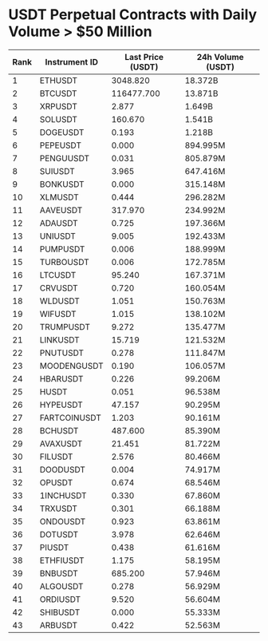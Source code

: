 # USDT Perpetual Contracts with Daily Volume > $50 Million

| Rank | Instrument ID | Last Price (USDT) | 24h Volume (USDT) |
|------|---------------|-------------------|-------------------|
| 1 | ETHUSDT | 3048.820 | 18.372B |
| 2 | BTCUSDT | 116477.700 | 13.871B |
| 3 | XRPUSDT | 2.877 | 1.649B |
| 4 | SOLUSDT | 160.670 | 1.541B |
| 5 | DOGEUSDT | 0.193 | 1.218B |
| 6 | PEPEUSDT | 0.000 | 894.995M |
| 7 | PENGUUSDT | 0.031 | 805.879M |
| 8 | SUIUSDT | 3.965 | 647.416M |
| 9 | BONKUSDT | 0.000 | 315.148M |
| 10 | XLMUSDT | 0.444 | 296.282M |
| 11 | AAVEUSDT | 317.970 | 234.992M |
| 12 | ADAUSDT | 0.725 | 197.366M |
| 13 | UNIUSDT | 9.005 | 192.433M |
| 14 | PUMPUSDT | 0.006 | 188.999M |
| 15 | TURBOUSDT | 0.006 | 172.785M |
| 16 | LTCUSDT | 95.240 | 167.371M |
| 17 | CRVUSDT | 0.720 | 160.054M |
| 18 | WLDUSDT | 1.051 | 150.763M |
| 19 | WIFUSDT | 1.015 | 138.102M |
| 20 | TRUMPUSDT | 9.272 | 135.477M |
| 21 | LINKUSDT | 15.719 | 121.532M |
| 22 | PNUTUSDT | 0.278 | 111.847M |
| 23 | MOODENGUSDT | 0.190 | 106.057M |
| 24 | HBARUSDT | 0.226 | 99.206M |
| 25 | HUSDT | 0.051 | 96.538M |
| 26 | HYPEUSDT | 47.157 | 90.295M |
| 27 | FARTCOINUSDT | 1.203 | 90.161M |
| 28 | BCHUSDT | 487.600 | 85.390M |
| 29 | AVAXUSDT | 21.451 | 81.722M |
| 30 | FILUSDT | 2.576 | 80.466M |
| 31 | DOODUSDT | 0.004 | 74.917M |
| 32 | OPUSDT | 0.674 | 68.546M |
| 33 | 1INCHUSDT | 0.330 | 67.860M |
| 34 | TRXUSDT | 0.301 | 66.188M |
| 35 | ONDOUSDT | 0.923 | 63.861M |
| 36 | DOTUSDT | 3.978 | 62.646M |
| 37 | PIUSDT | 0.438 | 61.616M |
| 38 | ETHFIUSDT | 1.175 | 58.195M |
| 39 | BNBUSDT | 685.200 | 57.946M |
| 40 | ALGOUSDT | 0.278 | 56.929M |
| 41 | ORDIUSDT | 9.520 | 56.604M |
| 42 | SHIBUSDT | 0.000 | 55.333M |
| 43 | ARBUSDT | 0.422 | 52.563M |
